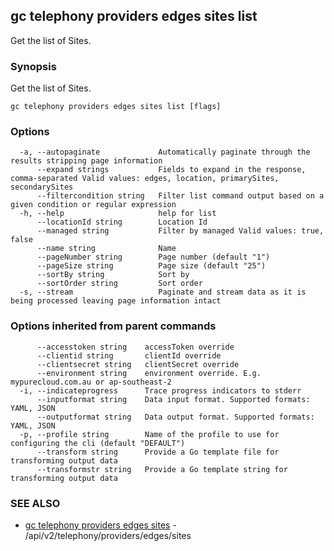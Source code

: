 ## gc telephony providers edges sites list

Get the list of Sites.

### Synopsis

Get the list of Sites.

```
gc telephony providers edges sites list [flags]
```

### Options

```
  -a, --autopaginate             Automatically paginate through the results stripping page information
      --expand strings           Fields to expand in the response, comma-separated Valid values: edges, location, primarySites, secondarySites
      --filtercondition string   Filter list command output based on a given condition or regular expression
  -h, --help                     help for list
      --locationId string        Location Id
      --managed string           Filter by managed Valid values: true, false
      --name string              Name
      --pageNumber string        Page number (default "1")
      --pageSize string          Page size (default "25")
      --sortBy string            Sort by
      --sortOrder string         Sort order
  -s, --stream                   Paginate and stream data as it is being processed leaving page information intact
```

### Options inherited from parent commands

```
      --accesstoken string    accessToken override
      --clientid string       clientId override
      --clientsecret string   clientSecret override
      --environment string    environment override. E.g. mypurecloud.com.au or ap-southeast-2
  -i, --indicateprogress      Trace progress indicators to stderr
      --inputformat string    Data input format. Supported formats: YAML, JSON
      --outputformat string   Data output format. Supported formats: YAML, JSON
  -p, --profile string        Name of the profile to use for configuring the cli (default "DEFAULT")
      --transform string      Provide a Go template file for transforming output data
      --transformstr string   Provide a Go template string for transforming output data
```

### SEE ALSO

* [gc telephony providers edges sites](gc_telephony_providers_edges_sites.html)	 - /api/v2/telephony/providers/edges/sites


